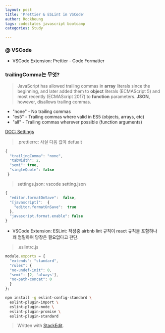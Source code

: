 ```yaml
---
layout: post
title: 'Prettier & ESLint in VSCode'
author: Rockheung
tags: codestates javascript bootcamp
categories: Study

---
```

### @ VSCode

- VSCode Extension: Prettier - Code Formatter

### trailingComma는 무엇?
> JavaScript has allowed trailing commas in **array** literals since the beginning, and later added them to **object** literals (ECMAScript 5) and most recently (ECMAScript 2017) to **function** parameters.
**JSON**, however, disallows trailing commas.

-   "none" - No trailing commas
-   "es5" - Trailing commas where valid in ES5 (objects, arrays, etc)
-   "all" - Trailing commas wherever possible (function arguments)

[DOC: Settings](https://github.com/prettier/prettier-vscode#settings)

> .prettierrc: 사실 다음 값이 defualt

```javascript
{
  "trailingComma": "none",
  "tabWidth": 2,
  "semi": true,
  "singleQuote": false
 }
```

> settings.json: vscode setting.json

```javascript
{
  "editor.formatOnSave":  false,
  "[javascript]":  {
    "editor.formatOnSave":  true
  },
  "javascript.format.enable": false
}
```

- VSCode Extension: ESLint: 작성중
airbnb lint 규칙이 react 규칙을 포함하나 꽤 엄밀하여 당장은 필요없다고 판단.

> .eslintrc.js

```javascript
module.exports = {
  "extends": "standard",
  "rules": {
  "no-undef-init": 0,
  "semi": [2, 'always'],
  "no-path-concat": 0
  }
};
```

```bash
npm install -g eslint-config-standard \
  eslint-plugin-import \
  eslint-plugin-node \
  eslint-plugin-promise \
  eslint-plugin-standard
```




> Written with [StackEdit](https://stackedit.io/).



